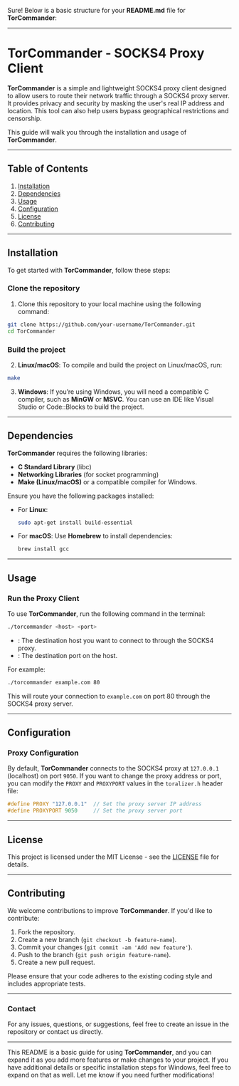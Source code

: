 Sure! Below is a basic structure for your **README.md** file for **TorCommander**:

---

# **TorCommander** - SOCKS4 Proxy Client

**TorCommander** is a simple and lightweight SOCKS4 proxy client designed to allow users to route their network traffic through a SOCKS4 proxy server. It provides privacy and security by masking the user's real IP address and location. This tool can also help users bypass geographical restrictions and censorship.

This guide will walk you through the installation and usage of **TorCommander**.

---

## **Table of Contents**

1. [Installation](#installation)
2. [Dependencies](#dependencies)
3. [Usage](#usage)
4. [Configuration](#configuration)
5. [License](#license)
6. [Contributing](#contributing)

---

## **Installation**

To get started with **TorCommander**, follow these steps:

### **Clone the repository**

1. Clone this repository to your local machine using the following command:

```bash
git clone https://github.com/your-username/TorCommander.git
cd TorCommander
```

### **Build the project**

2. **Linux/macOS**: To compile and build the project on Linux/macOS, run:

```bash
make
```

3. **Windows**: If you’re using Windows, you will need a compatible C compiler, such as **MinGW** or **MSVC**. You can use an IDE like Visual Studio or Code::Blocks to build the project.

---

## **Dependencies**

**TorCommander** requires the following libraries:

- **C Standard Library** (libc)
- **Networking Libraries** (for socket programming)
- **Make (Linux/macOS)** or a compatible compiler for Windows.

Ensure you have the following packages installed:

- For **Linux**:
  ```bash
  sudo apt-get install build-essential
  ```

- For **macOS**:
  Use **Homebrew** to install dependencies:
  ```bash
  brew install gcc
  ```

---

## **Usage**

### **Run the Proxy Client**

To use **TorCommander**, run the following command in the terminal:

```bash
./torcommander <host> <port>
```

- **<host>**: The destination host you want to connect to through the SOCKS4 proxy.
- **<port>**: The destination port on the host.

For example:

```bash
./torcommander example.com 80
```

This will route your connection to `example.com` on port 80 through the SOCKS4 proxy server.

---

## **Configuration**

### **Proxy Configuration**

By default, **TorCommander** connects to the SOCKS4 proxy at `127.0.0.1` (localhost) on port `9050`. If you want to change the proxy address or port, you can modify the `PROXY` and `PROXYPORT` values in the `toralizer.h` header file:

```c
#define PROXY "127.0.0.1"  // Set the proxy server IP address
#define PROXYPORT 9050     // Set the proxy server port
```

---

## **License**

This project is licensed under the MIT License - see the [LICENSE](LICENSE) file for details.

---

## **Contributing**

We welcome contributions to improve **TorCommander**. If you'd like to contribute:

1. Fork the repository.
2. Create a new branch (`git checkout -b feature-name`).
3. Commit your changes (`git commit -am 'Add new feature'`).
4. Push to the branch (`git push origin feature-name`).
5. Create a new pull request.

Please ensure that your code adheres to the existing coding style and includes appropriate tests.

---

### **Contact**

For any issues, questions, or suggestions, feel free to create an issue in the repository or contact us directly.

---

This README is a basic guide for using **TorCommander**, and you can expand it as you add more features or make changes to your project. If you have additional details or specific installation steps for Windows, feel free to expand on that as well. Let me know if you need further modifications!
